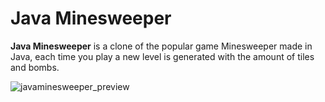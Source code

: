 # **Java Minesweeper**
**Java Minesweeper** is a clone of the popular game Minesweeper made in Java, each time you play a new level is generated with the amount of tiles and bombs.

![javaminesweeper_preview](https://github.com/user-attachments/assets/75dac897-e55d-4ac3-8682-345901766c30)
